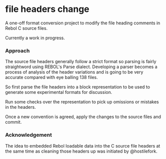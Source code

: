 file headers change
=========================

A one-off format conversion project to modify the file heading comments
in Rebol C source files. 

Currently a work in progress.

### Approach ###

The source file headers generally follow a strict format so parsing is
fairly straightword using REBOL's Parse dialect. Developing a parser
becomes a process of analysis of the header variations and is going to
be very accurate compared with eye balling 138 files. 

So first parse the file headers into a block representation to 
be used to generate some experimental formats for discussion.

Run some checks over the representation to pick up omissions or mistakes in the headers.

Once a new convention is agreed, apply the changes to the source files
and commit.

### Acknowledgement ###

The idea to embedded Rebol loadable data into the C source file headers
at the same time as cleaning those headers up was initiated by @hostilefork. 
